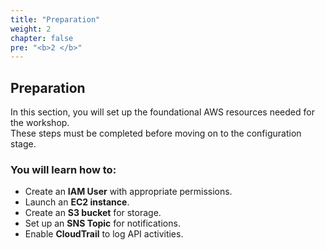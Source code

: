 ```yaml
---
title: "Preparation"
weight: 2
chapter: false
pre: "<b>2 </b>"
---
```


## Preparation

In this section, you will set up the foundational AWS resources needed for the workshop.  
These steps must be completed before moving on to the configuration stage.

### You will learn how to:
- Create an **IAM User** with appropriate permissions.
- Launch an **EC2 instance**.
- Create an **S3 bucket** for storage.
- Set up an **SNS Topic** for notifications.
- Enable **CloudTrail** to log API activities.


